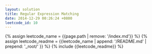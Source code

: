 ```yaml
---
layout: solution
title: Regular Expression Matching
date: 2014-12-29 00:26:24 +0800
leetcode_id: 10
---
```

{% assign leetcode_name = {{page.path | remove: '/index.md'}}  %}
{% assign leetcode_readme = {{leetcode_name | append: '/README.md' | prepend: '_root/' }}  %}
{% include {{leetcode_readme}} %}
